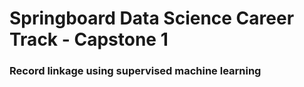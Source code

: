 # Springboard Data Science Career Track - Capstone 1
### Record linkage using supervised machine learning
